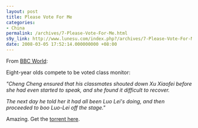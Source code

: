 ```yaml
---
layout: post
title: Please Vote For Me
categories:
- China
permalink: /archives/7-Please-Vote-For-Me.html
s9y_link: http://www.lunesu.com/index.php?/archives/7-Please-Vote-For-Me.html
date: 2008-03-05 17:52:14.000000000 +08:00
---
```

From <a href="http://www.bbcworld.com/Pages/ProgrammeFeature.aspx?id=154&FeatureID=558" title="Please Vote For Me">BBC World</a>:

Eight-year olds compete to be voted class monitor:

<em>"Cheng Cheng ensured that his classmates shouted down Xu Xiaofei before she had even started to speak, and she found it difficult to recover.

The next day he told her it had all been Luo Lei's doing, and then proceeded to boo Luo-Lei off the stage."</em>

Amazing. Get the <a href="http://www.mininova.org/tor/943511" title="Please Vote For Me">torrent here</a>.
